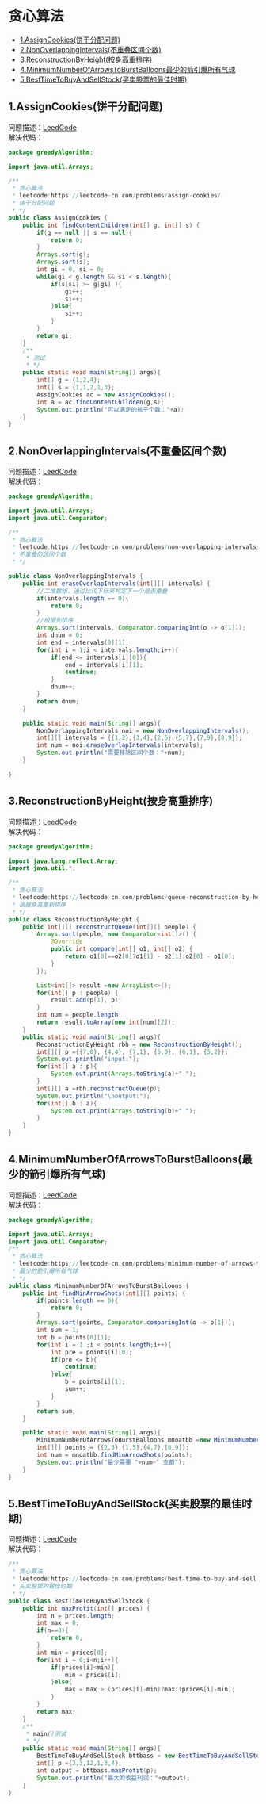 # 贪心算法
* [1.AssignCookies(饼干分配问题)](https://github.com/Hi-world-DF/Interview-knowledge-points/blob/master/LeetCode/greedyAlgorithm.md#1assigncookies%E9%A5%BC%E5%B9%B2%E5%88%86%E9%85%8D%E9%97%AE%E9%A2%98)
* [2.NonOverlappingIntervals(不重叠区间个数)](https://github.com/Hi-world-DF/Interview-knowledge-points/blob/master/LeetCode/greedyAlgorithm.md#2nonoverlappingintervals%E4%B8%8D%E9%87%8D%E5%8F%A0%E5%8C%BA%E9%97%B4%E4%B8%AA%E6%95%B0)
* [3.ReconstructionByHeight(按身高重排序)](https://github.com/Hi-world-DF/Interview-knowledge-points/blob/master/LeetCode/greedyAlgorithm.md#3reconstructionbyheight%E6%8C%89%E8%BA%AB%E9%AB%98%E9%87%8D%E6%8E%92%E5%BA%8F)
* [4.MinimumNumberOfArrowsToBurstBalloons最少的箭引爆所有气球](https://github.com/Hi-world-DF/Interview-knowledge-points/blob/master/LeetCode/greedyAlgorithm.md#4minimumnumberofarrowstoburstballoons%E6%9C%80%E5%B0%91%E7%9A%84%E7%AE%AD%E5%BC%95%E7%88%86%E6%89%80%E6%9C%89%E6%B0%94%E7%90%83)
* [5.BestTimeToBuyAndSellStock(买卖股票的最佳时期)]()

## 1.AssignCookies(饼干分配问题)
问题描述：[LeedCode](https://leetcode-cn.com/problems/assign-cookies/)  
解决代码：
``` java
package greedyAlgorithm;

import java.util.Arrays;

/**
 * 贪心算法
 * leetcode:https://leetcode-cn.com/problems/assign-cookies/
 * 饼干分配问题
 * */
public class AssignCookies {
    public int findContentChildren(int[] g, int[] s) {
        if(g == null || s == null){
            return 0;
        }
        Arrays.sort(g);
        Arrays.sort(s);
        int gi = 0, si = 0;
        while(gi < g.length && si < s.length){
            if(s[si] >= g[gi] ){
                gi++;
                si++;
            }else{
                si++;
            }
        }
        return gi;
    }
    /**
     * 测试
     * */
    public static void main(String[] args){
        int[] g = {1,2,4};
        int[] s = {1,1,2,1,3};
        AssignCookies ac = new AssignCookies();
        int a = ac.findContentChildren(g,s);
        System.out.println("可以满足的孩子个数："+a);
    }
}
```

## 2.NonOverlappingIntervals(不重叠区间个数)  
问题描述：[LeedCode](https://leetcode-cn.com/problems/non-overlapping-intervals/description/)   
解决代码：
``` java
package greedyAlgorithm;

import java.util.Arrays;
import java.util.Comparator;

/**
 * 贪心算法
 * leetcode:https://leetcode-cn.com/problems/non-overlapping-intervals/description/
 * 不重叠的区间个数
 * */

public class NonOverlappingIntervals {
    public int eraseOverlapIntervals(int[][] intervals) {
        //二维数组，通过比较下标来判定下一个是否重叠
        if(intervals.length == 0){
            return 0;
        }
        //根据列排序
        Arrays.sort(intervals, Comparator.comparingInt(o -> o[1]));
        int dnum = 0;
        int end = intervals[0][1];
        for(int i = 1;i < intervals.length;i++){
            if(end <= intervals[i][0]){
                end = intervals[i][1];
                continue;
            }
            dnum++;
        }
        return dnum;
    }

    public static void main(String[] args){
        NonOverlappingIntervals noi = new NonOverlappingIntervals();
        int[][] intervals = {{1,2},{3,4},{2,6},{5,7},{7,9},{8,9}};
        int num = noi.eraseOverlapIntervals(intervals);
        System.out.println("需要移除区间个数："+num);
    }

}

```
## 3.ReconstructionByHeight(按身高重排序) 
问题描述：[LeedCode](https://leetcode-cn.com/problems/queue-reconstruction-by-height/)   
解决代码：
``` java
package greedyAlgorithm;

import java.lang.reflect.Array;
import java.util.*;

/**
 * 贪心算法
 * leetcode:https://leetcode-cn.com/problems/queue-reconstruction-by-height/
 * 根据身高重新排序
 * */
public class ReconstructionByHeight {
    public int[][] reconstructQueue(int[][] people) {
        Arrays.sort(people, new Comparator<int[]>() {
            @Override
            public int compare(int[] o1, int[] o2) {
                return o1[0]==o2[0]?o1[1] - o2[1]:o2[0] - o1[0];
            }
        });

        List<int[]> result =new ArrayList<>();
        for(int[] p : people) {
            result.add(p[1], p);
        }
        int num = people.length;
        return result.toArray(new int[num][2]);
    }
    public static void main(String[] args){
        ReconstructionByHeight rbh = new ReconstructionByHeight();
        int[][] p ={{7,0}, {4,4}, {7,1}, {5,0}, {6,1}, {5,2}};
        System.out.println("input:");
        for(int[] a : p){
            System.out.print(Arrays.toString(a)+" ");
        }
        int[][] a =rbh.reconstructQueue(p);
        System.out.println("\noutput:");
        for(int[] b : a){
            System.out.print(Arrays.toString(b)+" ");
        }
    }
}
```

## 4.MinimumNumberOfArrowsToBurstBalloons(最少的箭引爆所有气球)
问题描述：[LeedCode](https://leetcode-cn.com/problems/minimum-number-of-arrows-to-burst-balloons/description/)   
解决代码：
``` java
package greedyAlgorithm;

import java.util.Arrays;
import java.util.Comparator;
/**
 * 贪心算法
 * leetcode:https://leetcode-cn.com/problems/minimum-number-of-arrows-to-burst-balloons/description/
 * 最少的箭引爆所有气球
 * */
public class MinimumNumberOfArrowsToBurstBalloons {
    public int findMinArrowShots(int[][] points) {
        if(points.length == 0){
            return 0;
        }
        Arrays.sort(points, Comparator.comparingInt(o -> o[1]));
        int sum = 1;
        int b = points[0][1];
        for(int i = 1 ;i < points.length;i++){
            int pre = points[i][0];
            if(pre <= b){
                continue;
            }else{
                b = points[i][1];
                sum++;
            }
        }
        return sum;
    }

    public static void main(String[] args){
        MinimumNumberOfArrowsToBurstBalloons mnoatbb =new MinimumNumberOfArrowsToBurstBalloons();
        int[][] points = {{2,3},{1,5},{4,7},{8,9}};
        int num = mnoatbb.findMinArrowShots(points);
        System.out.println("最少需要 "+num+" 支箭");
    }
}
```
## 5.BestTimeToBuyAndSellStock(买卖股票的最佳时期)
问题描述：[LeedCode](https://leetcode-cn.com/problems/best-time-to-buy-and-sell-stock/)   
解决代码：
``` java
/**
 * 贪心算法
 * leetcode:https://leetcode-cn.com/problems/best-time-to-buy-and-sell-stock/
 * 买卖股票的最佳时期
 * */
public class BestTimeToBuyAndSellStock {
    public int maxProfit(int[] prices) {
        int n = prices.length;
        int max = 0;
        if(n==0){
            return 0;
        }
        int min = prices[0];
        for(int i = 0;i<n;i++){
            if(prices[i]<min){
                min = prices[i];
            }else{
                max = max > (prices[i]-min)?max:(prices[i]-min);
            }
        }
        return max;
    }
    /**
     * main()测试
     * */
    public static void main(String[] args){
        BestTimeToBuyAndSellStock bttbass = new BestTimeToBuyAndSellStock();
        int[] p ={2,3,12,1,3,4};
        int output = bttbass.maxProfit(p);
        System.out.println("最大的收益利润："+output);
    }
}

```
